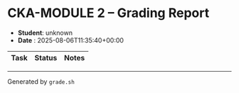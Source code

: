 # CKA-MODULE 2 – Grading Report
- **Student**: unknown
- **Date**   : 2025-08-06T11:35:40+00:00

| Task | Status | Notes |
|------|--------|-------|

---
Generated by `grade.sh`
